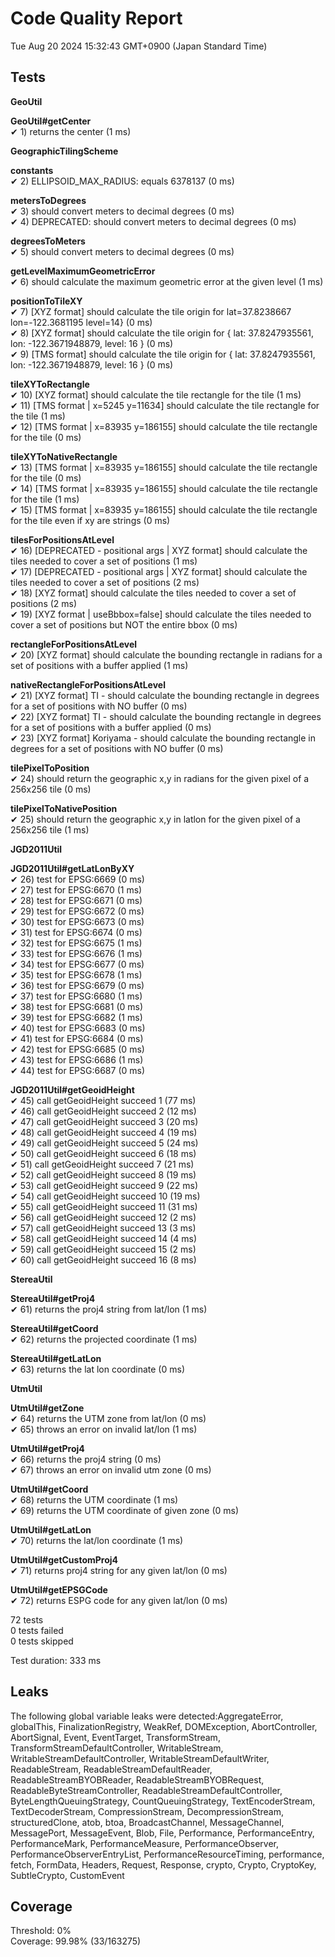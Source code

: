 # Code Quality Report  
Tue Aug 20 2024 15:32:43 GMT+0900 (Japan Standard Time)  
  
## Tests
    
**GeoUtil**  
  
**GeoUtil#getCenter**  
✔ 1) returns the center (1 ms)  
  
**GeographicTilingScheme**  
  
**constants**  
✔ 2) ELLIPSOID_MAX_RADIUS: equals 6378137 (0 ms)  
  
**metersToDegrees**  
✔ 3) should convert meters to decimal degrees (0 ms)  
✔ 4) DEPRECATED: should convert meters to decimal degrees (0 ms)  
  
**degreesToMeters**  
✔ 5) should convert meters to decimal degrees (0 ms)  
  
**getLevelMaximumGeometricError**  
✔ 6) should calculate the maximum geometric error at the given level (1 ms)  
  
**positionToTileXY**  
✔ 7) [XYZ format] should calculate the tile origin for lat=37.8238667 lon=-122.3681195 level=14} (0 ms)  
✔ 8) [XYZ format] should calculate the tile origin for { lat: 37.8247935561, lon: -122.3671948879, level: 16 } (0 ms)  
✔ 9) [TMS format] should calculate the tile origin for { lat: 37.8247935561, lon: -122.3671948879, level: 16 } (0 ms)  
  
**tileXYToRectangle**  
✔ 10) [XYZ format] should calculate the tile rectangle for the tile (1 ms)  
✔ 11) [TMS format | x=5245 y=11634] should calculate the tile rectangle for the tile (1 ms)  
✔ 12) [TMS format | x=83935 y=186155] should calculate the tile rectangle for the tile (0 ms)  
  
**tileXYToNativeRectangle**  
✔ 13) [TMS format | x=83935 y=186155] should calculate the tile rectangle for the tile (0 ms)  
✔ 14) [TMS format | x=83935 y=186155] should calculate the tile rectangle for the tile (1 ms)  
✔ 15) [TMS format | x=83935 y=186155] should calculate the tile rectangle for the tile even if xy are strings (0 ms)  
  
**tilesForPositionsAtLevel**  
✔ 16) [DEPRECATED - positional args | XYZ format] should calculate the tiles needed to cover a set of positions (1 ms)  
✔ 17) [DEPRECATED - positional args | XYZ format] should calculate the tiles needed to cover a set of positions (2 ms)  
✔ 18) [XYZ format] should calculate the tiles needed to cover a set of positions (2 ms)  
✔ 19) [XYZ format | useBbbox=false] should calculate the tiles needed to cover a set of positions but NOT the entire bbox (0 ms)  
  
**rectangleForPositionsAtLevel**  
✔ 20) [XYZ format] should calculate the bounding rectangle in radians for a set of positions with a buffer applied (1 ms)  
  
**nativeRectangleForPositionsAtLevel**  
✔ 21) [XYZ format] TI - should calculate the bounding rectangle in degrees for a set of positions with NO buffer (0 ms)  
✔ 22) [XYZ format] TI - should calculate the bounding rectangle in degrees for a set of positions with a buffer applied (0 ms)  
✔ 23) [XYZ format] Koriyama - should calculate the bounding rectangle in degrees for a set of positions with NO buffer (0 ms)  
  
**tilePixelToPosition**  
✔ 24) should return the geographic x,y in radians for the given pixel of a 256x256 tile (0 ms)  
  
**tilePixelToNativePosition**  
✔ 25) should return the geographic x,y in latlon for the given pixel of a 256x256 tile (1 ms)  
  
**JGD2011Util**  
  
**JGD2011Util#getLatLonByXY**  
✔ 26) test for EPSG:6669 (0 ms)  
✔ 27) test for EPSG:6670 (1 ms)  
✔ 28) test for EPSG:6671 (0 ms)  
✔ 29) test for EPSG:6672 (0 ms)  
✔ 30) test for EPSG:6673 (0 ms)  
✔ 31) test for EPSG:6674 (0 ms)  
✔ 32) test for EPSG:6675 (1 ms)  
✔ 33) test for EPSG:6676 (1 ms)  
✔ 34) test for EPSG:6677 (0 ms)  
✔ 35) test for EPSG:6678 (1 ms)  
✔ 36) test for EPSG:6679 (0 ms)  
✔ 37) test for EPSG:6680 (1 ms)  
✔ 38) test for EPSG:6681 (0 ms)  
✔ 39) test for EPSG:6682 (1 ms)  
✔ 40) test for EPSG:6683 (0 ms)  
✔ 41) test for EPSG:6684 (0 ms)  
✔ 42) test for EPSG:6685 (0 ms)  
✔ 43) test for EPSG:6686 (1 ms)  
✔ 44) test for EPSG:6687 (0 ms)  
  
**JGD2011Util#getGeoidHeight**  
✔ 45) call getGeoidHeight succeed 1 (77 ms)  
✔ 46) call getGeoidHeight succeed 2 (12 ms)  
✔ 47) call getGeoidHeight succeed 3 (20 ms)  
✔ 48) call getGeoidHeight succeed 4 (19 ms)  
✔ 49) call getGeoidHeight succeed 5 (24 ms)  
✔ 50) call getGeoidHeight succeed 6 (18 ms)  
✔ 51) call getGeoidHeight succeed 7 (21 ms)  
✔ 52) call getGeoidHeight succeed 8 (19 ms)  
✔ 53) call getGeoidHeight succeed 9 (22 ms)  
✔ 54) call getGeoidHeight succeed 10 (19 ms)  
✔ 55) call getGeoidHeight succeed 11 (31 ms)  
✔ 56) call getGeoidHeight succeed 12 (2 ms)  
✔ 57) call getGeoidHeight succeed 13 (3 ms)  
✔ 58) call getGeoidHeight succeed 14 (4 ms)  
✔ 59) call getGeoidHeight succeed 15 (2 ms)  
✔ 60) call getGeoidHeight succeed 16 (8 ms)  
  
**StereaUtil**  
  
**StereaUtil#getProj4**  
✔ 61) returns the proj4 string from lat/lon (1 ms)  
  
**StereaUtil#getCoord**  
✔ 62) returns the projected coordinate (1 ms)  
  
**StereaUtil#getLatLon**  
✔ 63) returns the lat lon coordinate (0 ms)  
  
**UtmUtil**  
  
**UtmUtil#getZone**  
✔ 64) returns the UTM zone from lat/lon (0 ms)  
✔ 65) throws an error on invalid lat/lon (1 ms)  
  
**UtmUtil#getProj4**  
✔ 66) returns the proj4 string (0 ms)  
✔ 67) throws an error on invalid utm zone (0 ms)  
  
**UtmUtil#getCoord**  
✔ 68) returns the UTM coordinate (1 ms)  
✔ 69) returns the UTM coordinate of given zone (0 ms)  
  
**UtmUtil#getLatLon**  
✔ 70) returns the lat/lon coordinate (1 ms)  
  
**UtmUtil#getCustomProj4**  
✔ 71) returns proj4 string for any given lat/lon (0 ms)  
  
**UtmUtil#getEPSGCode**  
✔ 72) returns ESPG code for any given lat/lon (0 ms)  
  
  
72 tests  
0 tests failed  
0 tests skipped  
  
Test duration: 333 ms  
  
  
## Leaks  
The following global variable leaks were detected:AggregateError, globalThis, FinalizationRegistry, WeakRef, DOMException, AbortController, AbortSignal, Event, EventTarget, TransformStream, TransformStreamDefaultController, WritableStream, WritableStreamDefaultController, WritableStreamDefaultWriter, ReadableStream, ReadableStreamDefaultReader, ReadableStreamBYOBReader, ReadableStreamBYOBRequest, ReadableByteStreamController, ReadableStreamDefaultController, ByteLengthQueuingStrategy, CountQueuingStrategy, TextEncoderStream, TextDecoderStream, CompressionStream, DecompressionStream, structuredClone, atob, btoa, BroadcastChannel, MessageChannel, MessagePort, MessageEvent, Blob, File, Performance, PerformanceEntry, PerformanceMark, PerformanceMeasure, PerformanceObserver, PerformanceObserverEntryList, PerformanceResourceTiming, performance, fetch, FormData, Headers, Request, Response, crypto, Crypto, CryptoKey, SubtleCrypto, CustomEvent  
  
  
## Coverage  
Threshold: 0%  
Coverage: 99.98% (33/163275)  
  
